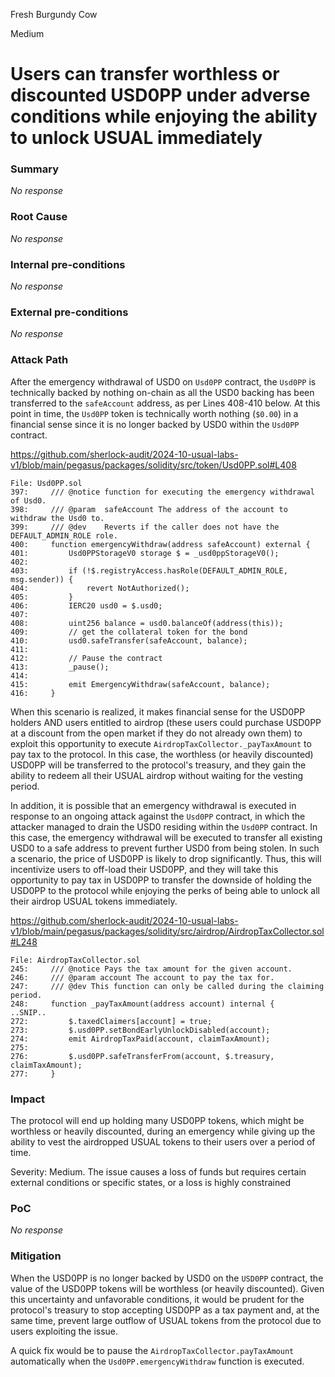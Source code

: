 Fresh Burgundy Cow

Medium

# Users can transfer worthless or discounted USD0PP under adverse conditions while enjoying the ability to unlock USUAL immediately

### Summary

_No response_

### Root Cause

_No response_

### Internal pre-conditions

_No response_

### External pre-conditions

_No response_

### Attack Path

After the emergency withdrawal of USD0 on `Usd0PP` contract, the `Usd0PP` is technically backed by nothing on-chain as all the USD0 backing has been transferred to the `safeAccount` address, as per Lines 408-410 below. At this point in time, the `Usd0PP` token is technically worth nothing (`$0.00`) in a financial sense since it is no longer backed by USD0 within the `Usd0PP` contract.

https://github.com/sherlock-audit/2024-10-usual-labs-v1/blob/main/pegasus/packages/solidity/src/token/Usd0PP.sol#L408

```solidity
File: Usd0PP.sol
397:     /// @notice function for executing the emergency withdrawal of Usd0.
398:     /// @param  safeAccount The address of the account to withdraw the Usd0 to.
399:     /// @dev    Reverts if the caller does not have the DEFAULT_ADMIN_ROLE role.
400:     function emergencyWithdraw(address safeAccount) external {
401:         Usd0PPStorageV0 storage $ = _usd0ppStorageV0();
402: 
403:         if (!$.registryAccess.hasRole(DEFAULT_ADMIN_ROLE, msg.sender)) {
404:             revert NotAuthorized();
405:         }
406:         IERC20 usd0 = $.usd0;
407: 
408:         uint256 balance = usd0.balanceOf(address(this));
409:         // get the collateral token for the bond
410:         usd0.safeTransfer(safeAccount, balance);
411: 
412:         // Pause the contract
413:         _pause();
414: 
415:         emit EmergencyWithdraw(safeAccount, balance);
416:     }
```

When this scenario is realized, it makes financial sense for the USD0PP holders AND users entitled to airdrop (these users could purchase USD0PP at a discount from the open market if they do not already own them) to exploit this opportunity to execute `AirdropTaxCollector._payTaxAmount` to pay tax to the protocol. In this case, the worthless (or heavily discounted) USD0PP will be transferred to the protocol's treasury, and they gain the ability to redeem all their USUAL airdrop without waiting for the vesting period.

In addition, it is possible that an emergency withdrawal is executed in response to an ongoing attack against the `Usd0PP` contract, in which the attacker managed to drain the USD0 residing within the `Usd0PP` contract. In this case, the emergency withdrawal will be executed to transfer all existing USD0 to a safe address to prevent further USD0 from being stolen. In such a scenario, the price of USD0PP is likely to drop significantly. Thus, this will incentivize users to off-load their USD0PP, and they will take this opportunity to pay tax in USD0PP to transfer the downside of holding the USD0PP to the protocol while enjoying the perks of being able to unlock all their airdrop USUAL tokens immediately.

https://github.com/sherlock-audit/2024-10-usual-labs-v1/blob/main/pegasus/packages/solidity/src/airdrop/AirdropTaxCollector.sol#L248

```solidity
File: AirdropTaxCollector.sol
245:     /// @notice Pays the tax amount for the given account.
246:     /// @param account The account to pay the tax for.
247:     /// @dev This function can only be called during the claiming period.
248:     function _payTaxAmount(address account) internal {
..SNIP..
272:         $.taxedClaimers[account] = true;
273:         $.usd0PP.setBondEarlyUnlockDisabled(account);
274:         emit AirdropTaxPaid(account, claimTaxAmount);
275: 
276:         $.usd0PP.safeTransferFrom(account, $.treasury, claimTaxAmount);
277:     }
```

### Impact

The protocol will end up holding many USD0PP tokens, which might be worthless or heavily discounted, during an emergency while giving up the ability to vest the airdropped USUAL tokens to their users over a period of time.

Severity: Medium. The issue causes a loss of funds but requires certain external conditions or specific states, or a loss is highly constrained

### PoC

_No response_

### Mitigation

When the USD0PP is no longer backed by USD0 on the `USD0PP` contract, the value of the USD0PP tokens will be worthless (or heavily discounted). Given this uncertainty and unfavorable conditions, it would be prudent for the protocol's treasury to stop accepting USD0PP as a tax payment and, at the same time, prevent large outflow of USUAL tokens from the protocol due to users exploiting the issue.

A quick fix would be to pause the `AirdropTaxCollector.payTaxAmount` automatically when the `Usd0PP.emergencyWithdraw` function is executed.